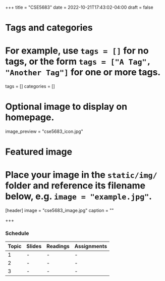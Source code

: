 +++
title = "CSE5683"
date = 2022-10-21T17:43:02-04:00
draft = false

# Tags and categories
# For example, use `tags = []` for no tags, or the form `tags = ["A Tag", "Another Tag"]` for one or more tags.
tags = []
categories = []

# Optional image to display on homepage.
image_preview = "cse5683_icon.jpg"


# Featured image
# Place your image in the `static/img/` folder and reference its filename below, e.g. `image = "example.jpg"`.
[header]
image = "cse5683_image.jpg"
caption = ""



+++


### Schedule


| Topic     | Slides      | Readings    | Assignments 	|
| :---      | :---        | :---        | :---        	|
| 1         | -           | -		   	| -           	|
| 2   		| -        	  | -    		| -     		|
| 3   		| -        	  | -    		| -            	|




